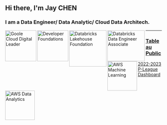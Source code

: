 ## Hi there, I'm Jay CHEN

### I am a Data Engineer/ Data Analytic/ Cloud Data Architech.


<a href="https://www.credential.net/a9f906be-ae21-4bbe-ae5d-1c9c0935d630#gs.n48lhw">
<img align="left" alt="Goole Cloud Digital Leader" width="100px" height="100px" src="https://api.accredible.com/v1/frontend/credential_website_embed_image/badge/54021623">

<a href="https://credentials.databricks.com/1408a416-f339-4853-bf06-343eae72dea8">
<img align="left" alt="Developer Foundations" width="100px" height="100px" src="https://api.accredible.com/v1/frontend/credential_website_embed_image/badge/51847700">

<a href="https://credentials.databricks.com/eeef1b6c-a186-41cf-92a2-c4fa2d688c51#gs.n4479n">
<img align="left" alt="Databricks Lakehouse Foundation" width="120px" height="117px" src="https://api.accredible.com/v1/frontend/credential_website_embed_image/badge/65940160">

<a href="https://credentials.databricks.com/ede0fe34-6fe3-4fd7-b263-74500ed706ba#gs.nwj0px">
<img align="left" alt="Databricks Data Engineer Associate" width="120px" height="100px" src="https://api.accredible.com/v1/frontend/credential_website_embed_image/badge/66981357">

<a href="https://www.credly.com/badges/23d277b7-3102-4e47-aa17-29fff7b5eee3/public_url">
<img align="left" alt="AWS Machine Learning" width="95px" height="95px" src="https://images.credly.com/size/110x110/images/778bde6c-ad1c-4312-ac33-2fa40d50a147/image.png">

<a href="https://www.credly.com/badges/6fe542ba-3889-4fd8-9ab8-c7e277bf85aa/public_url">
<img align="left" alt="AWS Data Analytics" width="95px" height="95px" src="https://images.credly.com/size/110x110/images/6430efe4-0ac0-4df6-8f1b-9559d8fcdf27/image.png">


---
### Tableau Public 
<a href="https://public.tableau.com/views/P-league2022-2023public/P-league2022-2023?:language=zh-TW&:display_count=n&:origin=viz_share_link">2022-2023 P-League Dashboard</a>

